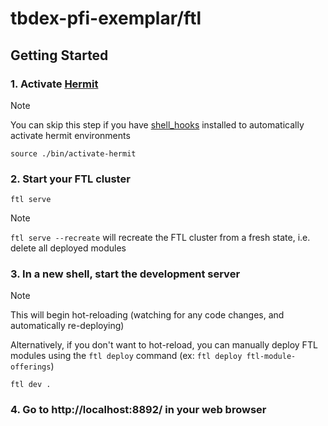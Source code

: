 # tbdex-pfi-exemplar/ftl

## Getting Started

### 1. Activate [Hermit](https://cashapp.github.io/hermit/usage/get-started/)

> [!NOTE]
>
> You can skip this step if you have [shell_hooks](https://cashapp.github.io/hermit/usage/shell/) installed to automatically activate hermit environments

```shell
source ./bin/activate-hermit
```

### 2. Start your FTL cluster 

```shell
ftl serve 
```

> [!NOTE]
>
> `ftl serve --recreate` will recreate the FTL cluster from a fresh state, i.e. delete all deployed modules

### 3. In a new shell, start the development server

> [!NOTE]
>
> This will begin hot-reloading (watching for any code changes, and automatically re-deploying)
>
> Alternatively, if you don't want to hot-reload, you can manually deploy FTL modules using the `ftl deploy` command (ex: `ftl deploy ftl-module-offerings`)

```shell
ftl dev .
```

### 4. Go to http://localhost:8892/ in your web browser